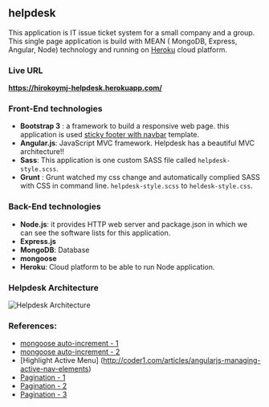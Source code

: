 ## helpdesk
This application is IT issue ticket system for a small company and a group. This single page application is build with MEAN ( MongoDB, Express, Angular, Node) technology and running on [Heroku](https://www.heroku.com/) cloud platform.

### Live URL 
**https://hirokoymj-helpdesk.herokuapp.com/**

### Front-End technologies
- **Bootstrap 3** : a framework to build a responsive web page. this application is used [sticky footer with navbar](http://getbootstrap.com/examples/sticky-footer-navbar/) template. 
- **Angular.js**: JavaScript MVC framework. Helpdesk has a beautiful MVC architecture!!
- **Sass**: This application is one custom SASS file called `helpdesk-style.scss`.
- **Grunt** : Grunt watched my css change and automatically complied SASS with CSS in command line. `helpdesk-style.scss` to `heldesk-style.css`.


### Back-End technologies
- **Node.js**: it provides HTTP web server and package.json in which we can see the software lists for this application.
- **Express.js**
- **MongoDB**: Database
- **mongoose**
- **Heroku**: Cloud platform to be able to run Node application.

### Helpdesk Architecture 
![Helpdesk Architecture](http://www.hirokoymj.com/images/Git/helpdesk_diagram.png)

### References:
- [mongoose auto-increment - 1](http://stackoverflow.com/questions/7334390/has-mongoose-support-findandmodify-mongodb-method)
- [mongoose auto-increment - 2](http://docs.mongodb.org/manual/tutorial/create-an-auto-incrementing-field/)
- [Highlight Active Menu] (http://coder1.com/articles/angularjs-managing-active-nav-elements)
- [Pagination - 1](http://stackoverflow.com/questions/13364091/angularjs-custom-filter-errors-due-to-undefined-arrays-and-still-filters-prope)
- [Pagination - 2](https://gist.github.com/kmaida/06d01f6b878777e2ea34)
- [Pagination - 3](http://stackoverflow.com/questions/13364091/angularjs-custom-filter-errors-due-to-undefined-arrays-and-still-filters-prope)
